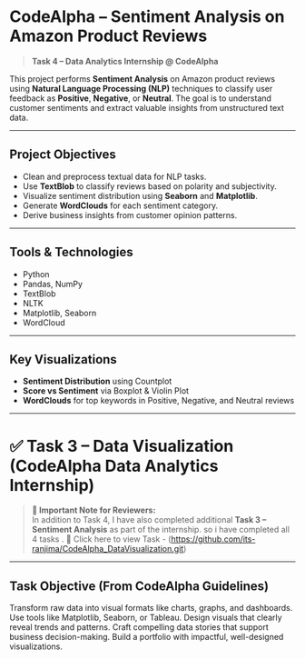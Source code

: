 # CodeAlpha – Sentiment Analysis on Amazon Product Reviews 

> **Task 4 – Data Analytics Internship @ CodeAlpha**

This project performs **Sentiment Analysis** on Amazon product reviews using **Natural Language Processing (NLP)** techniques to classify user feedback as **Positive**, **Negative**, or **Neutral**. The goal is to understand customer sentiments and extract valuable insights from unstructured text data.

---

##  Project Objectives

- Clean and preprocess textual data for NLP tasks.
- Use **TextBlob** to classify reviews based on polarity and subjectivity.
- Visualize sentiment distribution using **Seaborn** and **Matplotlib**.
- Generate **WordClouds** for each sentiment category.
- Derive business insights from customer opinion patterns.

---


##  Tools & Technologies

- Python
- Pandas, NumPy
- TextBlob
- NLTK
- Matplotlib, Seaborn
- WordCloud

---

##  Key Visualizations

- **Sentiment Distribution** using Countplot  
- **Score vs Sentiment** via Boxplot & Violin Plot  
- **WordClouds** for top keywords in Positive, Negative, and Neutral reviews

---

# ✅ Task 3 – Data Visualization (CodeAlpha Data Analytics Internship)

> **📌 Important Note for Reviewers:**  
> In addition to Task 4, I have also completed additional **Task 3 – Sentiment Analysis** as part of the internship.
> so i have completed all 4 tasks .
> 🔗 Click here to view Task - (https://github.com/its-ranjima/CodeAlpha_DataVisualization.git)

---

## Task Objective (From CodeAlpha Guidelines)
Transform raw data into visual formats like charts, graphs, and dashboards.
Use tools like Matplotlib, Seaborn, or Tableau.
Design visuals that clearly reveal trends and patterns.
Craft compelling data stories that support business decision-making.
Build a portfolio with impactful, well-designed visualizations.
